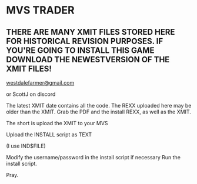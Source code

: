 <H1>MVS TRADER</H1>

<H2>THERE ARE MANY XMIT FILES STORED HERE FOR HISTORICAL
REVISION PURPOSES.  IF YOU'RE GOING TO INSTALL THIS GAME
DOWNLOAD THE <b>NEWEST</b>VERSION OF THE XMIT FILES!</H2>

westdalefarmer@gmail.com

or ScottJ on discord


The latest XMIT date contains all the code.  The REXX uploaded here may be older than the XMIT.
Grab the PDF and the install REXX, as well as the XMIT.  

The short is upload the XMIT to your MVS

Upload the INSTALL script as TEXT

(I use IND$FILE)

Modify the username/password in the install script if necessary
Run the install script.

Pray.

